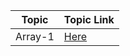 | Topic | Topic Link |
| -------- | -------- |
Array-1|[Here](https://github.com/SandeepSinghGaur/Scaler-Leetcode/tree/EasyProblem/Scaler/Advanced/Day-31-Array%2301)|

